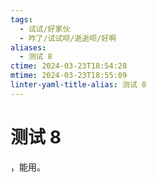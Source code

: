 ```yaml
---
tags:
  - 试试/好家伙
  - 咋了/试试呗/逝逝呗/好啊
aliases:
  - 测试 8
ctime: 2024-03-23T18:54:28
mtime: 2024-03-23T18:55:09
linter-yaml-title-alias: 测试 8
---
```


# 测试 8

，能用。